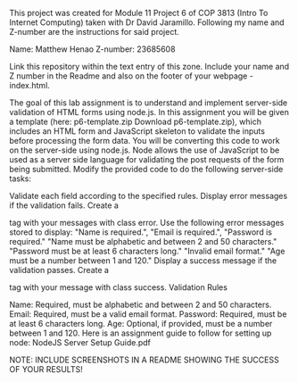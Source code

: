 This project was created for Module 11 Project 6 of COP 3813 (Intro To Internet Computing) taken with Dr David Jaramillo. Following my name and Z-number are the instructions for said project.

Name: Matthew Henao Z-number: 23685608

Link this repository within the text entry of this zone. Include your name and Z number in the Readme and also on the footer of your webpage - index.html.

The goal of this lab assignment is to understand and implement server-side validation of HTML forms using node.js. In this assignment you will be given a template (here: p6-template.zip Download p6-template.zip), which includes an HTML form and JavaScript skeleton to validate the inputs before processing the form data. You will be converting this code to work on the server-side using node.js. Node allows the use of JavaScript to be used as a server side language for validating the post requests of the form being submitted. Modify the provided code to do the following server-side tasks:

Validate each field according to the specified rules. Display error messages if the validation fails. Create a

tag with your messages with class error. Use the following error messages stored to display: "Name is required.", "Email is required.", "Password is required." "Name must be alphabetic and between 2 and 50 characters." "Password must be at least 6 characters long." "Invalid email format." "Age must be a number between 1 and 120." Display a success message if the validation passes. Create a

tag with your message with class success. Validation Rules

Name: Required, must be alphabetic and between 2 and 50 characters. Email: Required, must be a valid email format. Password: Required, must be at least 6 characters long. Age: Optional, if provided, must be a number between 1 and 120. Here is an assignment guide to follow for setting up node: NodeJS Server Setup Guide.pdf

NOTE: INCLUDE SCREENSHOTS IN A README SHOWING THE SUCCESS OF YOUR RESULTS!

